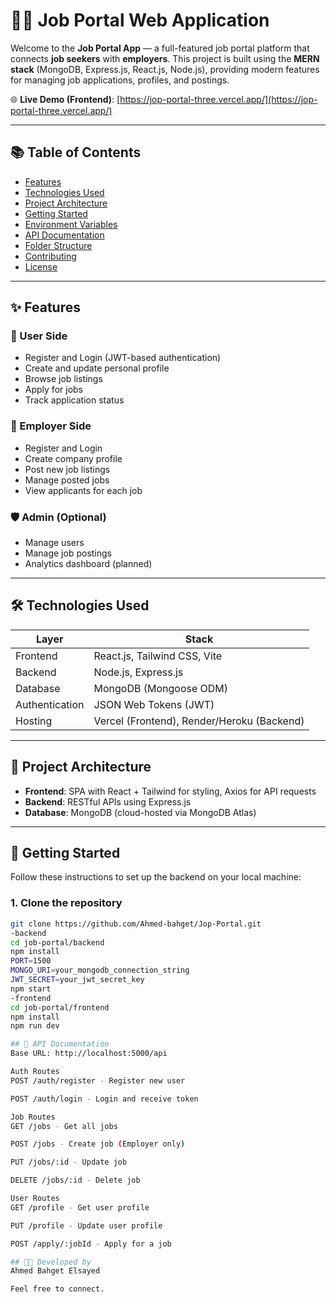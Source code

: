 # 🧑‍💼 Job Portal Web Application

Welcome to the **Job Portal App** — a full-featured job portal platform that connects **job seekers** with **employers**. This project is built using the **MERN stack** (MongoDB, Express.js, React.js, Node.js), providing modern features for managing job applications, profiles, and postings.

🌐 **Live Demo (Frontend)**: [https://jop-portal-three.vercel.app/](https://jop-portal-three.vercel.app/)

---

## 📚 Table of Contents

- [Features](#-features)
- [Technologies Used](#-technologies-used)
- [Project Architecture](#-project-architecture)
- [Getting Started](#-getting-started)
- [Environment Variables](#-environment-variables)
- [API Documentation](#-api-documentation)
- [Folder Structure](#-folder-structure)
- [Contributing](#-contributing)
- [License](#-license)

---

## ✨ Features

### 👤 User Side
- Register and Login (JWT-based authentication)
- Create and update personal profile
- Browse job listings
- Apply for jobs
- Track application status

### 🏢 Employer Side
- Register and Login
- Create company profile
- Post new job listings
- Manage posted jobs
- View applicants for each job

### 🛡️ Admin (Optional)
- Manage users
- Manage job postings
- Analytics dashboard (planned)

---

## 🛠 Technologies Used

| Layer        | Stack                            |
|--------------|----------------------------------|
| Frontend     | React.js, Tailwind CSS, Vite     |
| Backend      | Node.js, Express.js              |
| Database     | MongoDB (Mongoose ODM)           |
| Authentication | JSON Web Tokens (JWT)         |
| Hosting      | Vercel (Frontend), Render/Heroku (Backend) |

---

## 🧱 Project Architecture

- **Frontend**: SPA with React + Tailwind for styling, Axios for API requests
- **Backend**: RESTful APIs using Express.js
- **Database**: MongoDB (cloud-hosted via MongoDB Atlas)

---

## 🚀 Getting Started

Follow these instructions to set up the backend on your local machine:

### 1. Clone the repository

```bash
git clone https://github.com/Ahmed-bahget/Jop-Portal.git
-backend
cd job-portal/backend
npm install
PORT=1500
MONGO_URI=your_mongodb_connection_string
JWT_SECRET=your_jwt_secret_key
npm start
-frontend
cd job-portal/frontend
npm install
npm run dev

## 🔐 API Documentation
Base URL: http://localhost:5000/api

Auth Routes
POST /auth/register - Register new user

POST /auth/login - Login and receive token

Job Routes
GET /jobs - Get all jobs

POST /jobs - Create job (Employer only)

PUT /jobs/:id - Update job

DELETE /jobs/:id - Delete job

User Routes
GET /profile - Get user profile

PUT /profile - Update user profile

POST /apply/:jobId - Apply for a job

## 👨‍💻 Developed by
Ahmed Bahget Elsayed

Feel free to connect.
